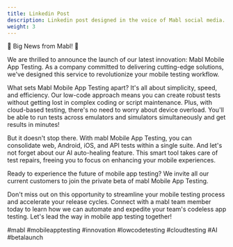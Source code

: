 ```yaml
---
title: Linkedin Post
description: Linkedin post designed in the voice of Mabl social media.
weight: 3
---
```


📣 Big News from Mabl! 📣

We are thrilled to announce the launch of our latest innovation: Mabl Mobile App Testing. As a company committed to delivering cutting-edge solutions, we've designed this service to revolutionize your mobile testing workflow.

What sets Mabl Mobile App Testing apart? It's all about simplicity, speed, and efficiency. Our low-code approach means you can create robust tests without getting lost in complex coding or script maintenance. Plus, with cloud-based testing, there's no need to worry about device overload. You'll be able to run tests across emulators and simulators simultaneously and get results in minutes!

But it doesn't stop there. With mabl Mobile App Testing, you can consolidate web, Android, iOS, and API tests within a single suite. And let's not forget about our AI auto-healing feature. This smart tool takes care of test repairs, freeing you to focus on enhancing your mobile experiences.

Ready to experience the future of mobile app testing? We invite all our current customers to join the private beta of mabl Mobile App Testing. 

Don't miss out on this opportunity to streamline your mobile testing process and accelerate your release cycles. Connect with a mabl team member today to learn how we can automate and expedite your team's codeless app testing. Let's lead the way in mobile app testing together!

#mabl #mobileapptesting #innovation #lowcodetesting #cloudtesting #AI #betalaunch